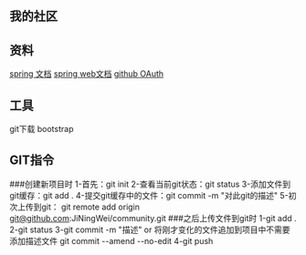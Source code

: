 ## 我的社区

## 资料
[spring 文档](https://spring.io/guides)
[spring web文档](https://spring.io/guides/gs/serving-web-content/)
[github OAuth](https://developer.github.com/apps/building-oauth-apps/creating-an-oauth-app/)
## 工具
git下载
bootstrap
## GIT指令
###创建新项目时
1-首先：git init
2-查看当前git状态：git status
3-添加文件到git缓存：git add .
4-提交git缓存中的文件：git commit -m "对此git的描述"
5-初次上传到git： git remote add origin git@github.com:JiNingWei/community.git
###之后上传文件到git时
1-git add .
2-git status
3-git commit -m "描述" or 
将刚才变化的文件追加到项目中不需要添加描述文件
git commit --amend --no-edit
4-git push
